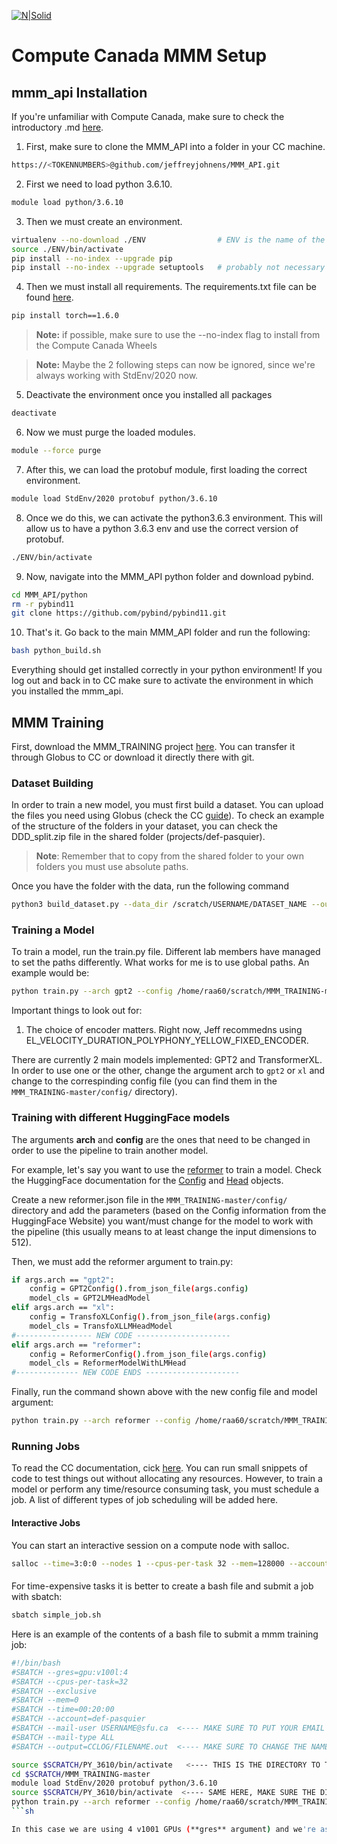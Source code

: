 [![N|Solid](https://drive.google.com/uc?export=view&id=1u4xiWN3s0PAii8zn3-qxJ7wn35tBOypY)](https://metacreation.net/category/projects/)

# Compute Canada MMM Setup
## mmm_api Installation

If you're unfamiliar with Compute Canada, make sure to check the introductory .md [here]().

1. First, make sure to clone the MMM_API into a folder in your CC machine.
```sh
https://<TOKENNUMBERS>@github.com/jeffreyjohnens/MMM_API.git
```
2. First we need to load python 3.6.10.
```sh
module load python/3.6.10
```
3. Then we must create an environment.
```sh
virtualenv --no-download ./ENV                # ENV is the name of the environment
source ./ENV/bin/activate
pip install --no-index --upgrade pip          
pip install --no-index --upgrade setuptools   # probably not necessary

```
4. Then we must install all requirements. The requirements.txt file can be found [here]().
```sh
pip install torch==1.6.0
```
> **Note:** if possible, make sure to use the --no-index flag to install from the Compute Canada Wheels

> **Note:** Maybe the 2 following steps can now be ignored, since we're always working with StdEnv/2020 now.

5. Deactivate the environment once you installed all packages
```sh
deactivate
```
6. Now we must purge the loaded modules.
```sh
module --force purge
```
7. After this, we can load the protobuf module, first loading the correct environment.
```sh
module load StdEnv/2020 protobuf python/3.6.10
```
8. Once we do this, we can activate the python3.6.3 environment. This will allow us to have a python 3.6.3 env and use the correct version of protobuf.
```sh
./ENV/bin/activate
```
9. Now, navigate into the MMM_API python folder and download pybind.
```sh
cd MMM_API/python
rm -r pybind11
git clone https://github.com/pybind/pybind11.git
```
10. That's it. Go back to the main MMM_API folder and run the following:
```sh
bash python_build.sh
```
Everything should get installed correctly in your python environment! If you log out and back in to CC make sure to activate the environment in which you installed the mmm_api.

## MMM Training

First, download the MMM_TRAINING project [here](https://gitlab.com/jeffreyjohnens/MMM_TRAINING/-/tree/master/). You can transfer it through Globus to CC or download it directly there with git.

### Dataset Building

In order to train a new model, you must first build a dataset. You can upload the files you need using Globus (check the CC [guide]()). To check an example of the structure of the folders in your dataset, you can check the DDD_split.zip file in the shared folder (projects/def-pasquier). 
> **Note**: Remember that to copy from the shared folder to your own folders you must use absolute paths.

Once you have the folder with the data, run the following command
```sh
python3 build_dataset.py --data_dir /scratch/USERNAME/DATASET_NAME --output /scratch/USERNAME/data.arr --nthreads 40 
```

### Training a Model

To train a model, run the train.py file. Different lab members have managed to set the paths differently. What works for me is to use global paths. An example would be:
```sh
python train.py --arch gpt2 --config /home/raa60/scratch/MMM_TRAINING-master/config/gpt2_tiny.json --encoding EL_VELOCITY_DURATION_POLYPHONY_YELLOW_FIXED_ENCODER --ngpu 4 --dataset /home/raa60/scratch/farrastest_NUM_BARS=4_OPZ_False.arr --batch_size 32 --label DELETE_ME
```
Important things to look out for:
1. The choice of encoder matters. Right now, Jeff recommedns using EL_VELOCITY_DURATION_POLYPHONY_YELLOW_FIXED_ENCODER.

There are currently 2 main models implemented: GPT2 and TransformerXL. In order to use one or the other, change the argument arch to `gpt2` or `xl` and change to the correspinding config file (you can find them in the `MMM_TRAINING-master/config/` directory).

### Training with different HuggingFace models

The arguments **arch** and **config** are the ones that need to be changed in order to use the pipeline to train another model.

For example, let's say you want to use the [reformer](https://huggingface.co/docs/transformers/model_doc/reformer) to train a model. Check the HuggingFace documentation for the [Config](https://huggingface.co/docs/transformers/model_doc/reformer#transformers.ReformerConfig) and [Head](https://huggingface.co/docs/transformers/model_doc/reformer#transformers.ReformerModelWithLMHead) objects. 

Create a new reformer.json file in the `MMM_TRAINING-master/config/` directory and add the parameters (based on the Config information from the HuggingFace Website) you want/must change for the model to work with the pipeline (this usually means to at least change the input dimensions to 512).

Then, we must add the reformer argument to train.py:

```sh
if args.arch == "gpt2":
    config = GPT2Config().from_json_file(args.config)
    model_cls = GPT2LMHeadModel
elif args.arch == "xl":
    config = TransfoXLConfig().from_json_file(args.config)
    model_cls = TransfoXLLMHeadModel
#----------------- NEW CODE ---------------------
elif args.arch == "reformer":
    config = ReformerConfig().from_json_file(args.config)
    model_cls = ReformerModelWithLMHead
#-------------- NEW CODE ENDS ---------------------
```

Finally, run the command shown above with the new config file and model argument:
```sh
python train.py --arch reformer --config /home/raa60/scratch/MMM_TRAINING-master/config/reformer.json --encoding EL_VELOCITY_DURATION_POLYPHONY_YELLOW_FIXED_ENCODER --ngpu 4 --dataset /home/raa60/scratch/DATA_NUM_BARS=4_OPZ_False.arr --batch_size 32 --label DELETE_ME
```

### Running Jobs

To read the CC documentation, cick [here](https://docs.alliancecan.ca/wiki/Running_jobs). You can run small snippets of code to test things out without allocating any resources. However, to train a model or perform any time/resource consuming task, you must schedule a job. A list of different types of job scheduling will be added here.

#### Interactive Jobs
You can start an interactive session on a compute node with salloc.
```sh
salloc --time=3:0:0 --nodes 1 --cpus-per-task 32 --mem=128000 --account=def-pasquier
```

#### 
For time-expensive tasks it is better to create a bash file and submit a job with sbatch:
```sh
sbatch simple_job.sh
```

Here is an example of the contents of a bash file to submit a mmm training job:
```sh
#!/bin/bash
#SBATCH --gres=gpu:v100l:4
#SBATCH --cpus-per-task=32
#SBATCH --exclusive
#SBATCH --mem=0
#SBATCH --time=00:20:00
#SBATCH --account=def-pasquier
#SBATCH --mail-user USERNAME@sfu.ca  <---- MAKE SURE TO PUT YOUR EMAIL
#SBATCH --mail-type ALL
#SBATCH --output=CCLOG/FILENAME.out  <---- MAKE SURE TO CHANGE THE NAME OF THE FILE

source $SCRATCH/PY_3610/bin/activate   <---- THIS IS THE DIRECTORY TO THE ENV WHERE YOU HAVE THE mmm_api INSTALLED
cd $SCRATCH/MMM_TRAINING-master
module load StdEnv/2020 protobuf python/3.6.10
source $SCRATCH/PY_3610/bin/activate  <---- SAME HERE, MAKE SURE THE DIRECTORY IS PLACED CORRECTLY
python train.py --arch reformer --config /home/raa60/scratch/MMM_TRAINING-master/config/reformer.json --encoding EL_VELOCITY_DURATION_POLYPHONY_YELLOW_FIXED_ENCODER --ngpu 4 --dataset /home/raa60/scratch/dataset_NUM_BARS=4_OPZ_False.arr --batch_size 32 --label DELETE_ME
```sh

In this case we are using 4 v1001 GPUs (**gres** argument) and we're asking for 20 minutes of time to run the job (**time** argument).
